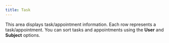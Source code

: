 ```yaml
---
title: Task
---
```



This area displays task/appointment information. Each row represents a task/appointment. You can sort tasks and appointments using the **User** and **Subject** options.
